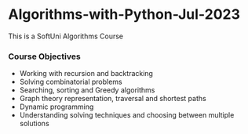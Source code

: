 # Algorithms-with-Python-Jul-2023

This is a SoftUni Algorithms Course 


### Course Objectives

- Working with recursion and backtracking
- Solving combinatorial problems
- Searching, sorting and Greedy algorithms
- Graph theory representation, traversal and shortest paths
- Dynamic programming
- Understanding solving techniques and choosing between multiple solutions

